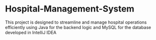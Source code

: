 # Hospital-Management-System
 This project is designed to streamline and manage hospital operations efficiently using Java for the backend logic and MySQL for the  database developed in IntelliJ IDEA 
